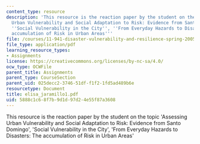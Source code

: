 ```yaml
---
content_type: resource
description: 'This resource is the reaction paper by the student on the topic ''Assessing
  Urban Vulnerability and Social Adaptation to Risk: Evidence from Santo Domingo'',
  ''Social Vulnerability in the City'', ''From Everyday Hazards to Disasters: The
  accumulation of Risk in Urban Areas'''
file: /courses/11-941-disaster-vulnerability-and-resilience-spring-2005/5888c1c68f7b9d1d97d24e55f87a3608_elisa_jaramillo1.pdf
file_type: application/pdf
learning_resource_types:
- Assignments
license: https://creativecommons.org/licenses/by-nc-sa/4.0/
ocw_type: OCWFile
parent_title: Assignments
parent_type: CourseSection
parent_uid: 025decc2-3746-51df-f1f2-1fd5ad489b6e
resourcetype: Document
title: elisa_jaramillo1.pdf
uid: 5888c1c6-8f7b-9d1d-97d2-4e55f87a3608
---
```

This resource is the reaction paper by the student on the topic 'Assessing Urban Vulnerability and Social Adaptation to Risk: Evidence from Santo Domingo', 'Social Vulnerability in the City', 'From Everyday Hazards to Disasters: The accumulation of Risk in Urban Areas'